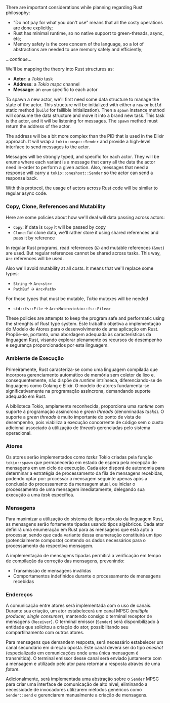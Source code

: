 There are important considerations while planning regarding Rust philosophy:
- "Do not pay for what you don't use" means that all the costy operations are done explicitly;
- Rust has minimal runtime, so no native support to green-threads, async, etc;
- Memory safety is the core concern of the language, so a lot of abstractions are needed to use memory safely and efficiently;

*...continue...*

We'll be mapping the theory into Rust structures as:

- **Actor**: a _Tokio_ task
- **Address**: a _Tokio_ _mspc_ channel
- **Message**: an `enum` specific to each actor

To spawn a new actor, we'll first need some data structure to manage the state of the actor. This structure will be initialized with either a `new` or `build` static method (`build` for faillible initialization). Then a `spawn` instance method will consume the data structure and move it into a brand new task. This task is the actor, and it will be listening for messages. The `spawn` method must return the address of the actor.

The address will be a bit more complex than the PID that is used in the Elixir approach. It will wrap a `tokio::mspc::Sender` and provide a high-level interface to send messages to the actor.

Messages will be strongly typed, and specific for each actor. They will be enums where each variant is a message that carry all the data the actor need in-order to perform a given action. Also, messages that need a response will carry a `tokio::oneshoot::Sender` so the actor can send a response back.

With this protocol, the usage of actors across Rust code will be similar to regular async code.

### Copy, Clone, References and Mutability 

Here are some policies about how we'll deal will data passing across actors:

- `Copy`: if data is `Copy` it will be passed by copy
- `Clone`: for clone data, we'll rather store it using shared references and pass it by reference

In regular Rust programs, read references (`&`) and mutable references (`&mut`) are used. But regular references cannot be shared across tasks. This way, `Arc` references will be used.

Also we'll avoid mutability at all costs. It means that we'll replace some types:

- `String` -> `Arc<str>`
- `PathBuf` -> `Arc<Path>`

For those types that must be mutable, _Tokio_ mutexes will be needed

- `std::fs::File` -> `Arc<Mutex<tokio::fs::File>>`

These policies are attempts to keep the program safe and performatic using the strenghts of Rust type system.
Este trabalho objetiva a implementação do Modelo de Atores para o desenvolvimento de uma aplicação em Rust. Propõe-se, portanto, uma abordagem adequada às características da linguagem Rust, visando explorar plenamente os recursos de desempenho e segurança proporcionados por esta linguagem.

### Ambiente de Execução

Primeiramente, Rust caracteriza-se como uma linguagem compilada que incorpora gerenciamento automático de memória sem coletor de lixo e, consequentemente, não dispõe de _runtime_ intrínseca, diferenciando-se de linguagens como Golang e Elixir. O modelo de atores fundamenta-se significativamente na programação assíncrona, demandando suporte adequado em Rust.

A biblioteca Tokio, amplamente reconhecida, proporciona uma _runtime_ com suporte à programação assíncrona e _green threads_ (denominadas _tasks_). O suporte a _green threads_ é muito importante do ponto de vista de desempenho, pois viabiliza a execução concorrente de código sem o custo adicional associado à utilização de _threads_ gerenciadas pelo sistema operacional.

### Atores

Os atores serão implementados como _tasks_ Tokio criadas pela função `tokio::spawn` que permanecerão em estado de espera pela recepção de mensagens em um ciclo de execução. Cada ator disporá de autonomia para determinar a estratégia de processamento da fila de mensagens recebidas, podendo optar por: processar a mensagem seguinte apenas após a conclusão do processamento da mensagem atual, ou iniciar o processamento de uma mensagem imediatamente, delegando sua execução a uma _task_ específica. 

### Mensagens

Para maximizar a utilização do sistema de tipos robusto da linguagem Rust, as mensagens serão fortemente tipadas usando tipos algébricos. Cada ator definirá uma enumeração em Rust para as mensagens que está apto a processar, sendo que cada variante dessa enumeração constituirá um tipo (potencialmente composto) contendo os dados necessários para o processamento da respectiva mensagem.

A implementação de mensagens tipadas permitirá a verificação em tempo de compilação da correção das mensagens, prevenindo:

- Transmissão de mensagens inválidas
- Comportamentos indefinidos durante o processamento de mensagens recebidas

### Endereços

A comunicação entre atores será implementada com o uso de canais. Durante sua criação, um ator estabelecerá um canal MPSC (_multiple producer, single consumer_), mantendo consigo o terminal receptor de mensagens (`Receiver`). O terminal emissor (`Sender`) será disponibilizado à entidade que solicitou a criação do ator, possibilitando seu compartilhamento com outros atores.

Para mensagens que demandem resposta, será necessário estabelecer um canal secundário em direção oposta. Este canal deverá ser do tipo _oneshot_ (especializado em comunicações onde uma única mensagem é transmitida). O terminal emissor desse canal será enviado juntamente com a mensagem e utilizado pelo ator para retornar a resposta através de uma _future_.

Adicionalmente, será implementada uma abstração sobre o `Sender` MPSC para criar uma interface de comunicação de alto nível, eliminando a necessidade de invocadores utilizarem métodos genéricos como `Sender::send` e gerenciarem manualmente a criação de mensagens.
